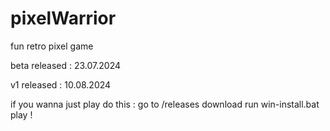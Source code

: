 # pixelWarrior
fun retro pixel game

beta released : 23.07.2024 

v1 released : 10.08.2024

if you wanna just play do this :
go to /releases
download
run win-install.bat
play !
